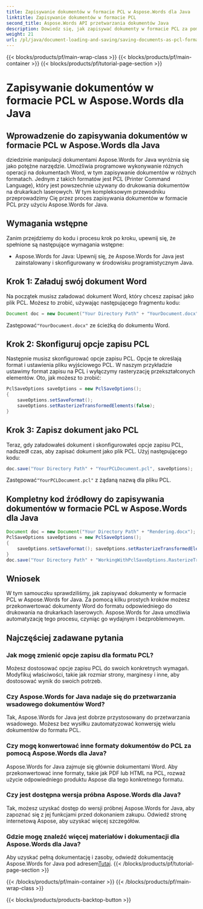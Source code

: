 ```yaml
---
title: Zapisywanie dokumentów w formacie PCL w Aspose.Words dla Java
linktitle: Zapisywanie dokumentów w formacie PCL
second_title: Aspose.Words API przetwarzania dokumentów Java
description: Dowiedz się, jak zapisywać dokumenty w formacie PCL za pomocą Aspose.Words for Java. Przewodnik krok po kroku i przykłady kodu dla wydajnej konwersji dokumentów.
weight: 21
url: /pl/java/document-loading-and-saving/saving-documents-as-pcl-format/
---
```


{{< blocks/products/pf/main-wrap-class >}}
{{< blocks/products/pf/main-container >}}
{{< blocks/products/pf/tutorial-page-section >}}

# Zapisywanie dokumentów w formacie PCL w Aspose.Words dla Java


## Wprowadzenie do zapisywania dokumentów w formacie PCL w Aspose.Words dla Java

dziedzinie manipulacji dokumentami Aspose.Words for Java wyróżnia się jako potężne narzędzie. Umożliwia programowe wykonywanie różnych operacji na dokumentach Word, w tym zapisywanie dokumentów w różnych formatach. Jednym z takich formatów jest PCL (Printer Command Language), który jest powszechnie używany do drukowania dokumentów na drukarkach laserowych. W tym kompleksowym przewodniku przeprowadzimy Cię przez proces zapisywania dokumentów w formacie PCL przy użyciu Aspose.Words for Java.

## Wymagania wstępne

Zanim przejdziemy do kodu i procesu krok po kroku, upewnij się, że spełnione są następujące wymagania wstępne:

- Aspose.Words for Java: Upewnij się, że Aspose.Words for Java jest zainstalowany i skonfigurowany w środowisku programistycznym Java.

## Krok 1: Załaduj swój dokument Word

Na początek musisz załadować dokument Word, który chcesz zapisać jako plik PCL. Możesz to zrobić, używając następującego fragmentu kodu:

```java
Document doc = new Document("Your Directory Path" + "YourDocument.docx");
```

 Zastępować`"YourDocument.docx"` ze ścieżką do dokumentu Word.

## Krok 2: Skonfiguruj opcje zapisu PCL

Następnie musisz skonfigurować opcje zapisu PCL. Opcje te określają format i ustawienia pliku wyjściowego PCL. W naszym przykładzie ustawimy format zapisu na PCL i wyłączymy rasteryzację przekształconych elementów. Oto, jak możesz to zrobić:

```java
PclSaveOptions saveOptions = new PclSaveOptions();
{
	saveOptions.setSaveFormat();
	saveOptions.setRasterizeTransformedElements(false);
}
```

## Krok 3: Zapisz dokument jako PCL

Teraz, gdy załadowałeś dokument i skonfigurowałeś opcje zapisu PCL, nadszedł czas, aby zapisać dokument jako plik PCL. Użyj następującego kodu:

```java
doc.save("Your Directory Path" + "YourPCLDocument.pcl", saveOptions);
```

 Zastępować`"YourPCLDocument.pcl"` z żądaną nazwą dla pliku PCL.

## Kompletny kod źródłowy do zapisywania dokumentów w formacie PCL w Aspose.Words dla Java

```java
Document doc = new Document("Your Directory Path" + "Rendering.docx");
PclSaveOptions saveOptions = new PclSaveOptions();
{
	saveOptions.setSaveFormat(); saveOptions.setRasterizeTransformedElements(false);
}
doc.save("Your Directory Path" + "WorkingWithPclSaveOptions.RasterizeTransformedElements.pcl", saveOptions);
```

## Wniosek

W tym samouczku sprawdziliśmy, jak zapisywać dokumenty w formacie PCL w Aspose.Words for Java. Za pomocą kilku prostych kroków możesz przekonwertować dokumenty Word do formatu odpowiedniego do drukowania na drukarkach laserowych. Aspose.Words for Java umożliwia automatyzację tego procesu, czyniąc go wydajnym i bezproblemowym.

## Najczęściej zadawane pytania

### Jak mogę zmienić opcje zapisu dla formatu PCL?

Możesz dostosować opcje zapisu PCL do swoich konkretnych wymagań. Modyfikuj właściwości, takie jak rozmiar strony, marginesy i inne, aby dostosować wynik do swoich potrzeb.

### Czy Aspose.Words for Java nadaje się do przetwarzania wsadowego dokumentów Word?

Tak, Aspose.Words for Java jest dobrze przystosowany do przetwarzania wsadowego. Możesz bez wysiłku zautomatyzować konwersję wielu dokumentów do formatu PCL.

### Czy mogę konwertować inne formaty dokumentów do PCL za pomocą Aspose.Words dla Java?

Aspose.Words for Java zajmuje się głównie dokumentami Word. Aby przekonwertować inne formaty, takie jak PDF lub HTML na PCL, rozważ użycie odpowiedniego produktu Aspose dla tego konkretnego formatu.

### Czy jest dostępna wersja próbna Aspose.Words dla Java?

Tak, możesz uzyskać dostęp do wersji próbnej Aspose.Words for Java, aby zapoznać się z jej funkcjami przed dokonaniem zakupu. Odwiedź stronę internetową Aspose, aby uzyskać więcej szczegółów.

### Gdzie mogę znaleźć więcej materiałów i dokumentacji dla Aspose.Words dla Java?

 Aby uzyskać pełną dokumentację i zasoby, odwiedź dokumentację Aspose.Words for Java pod adresem[Tutaj](https://reference.aspose.com/words/java/).
{{< /blocks/products/pf/tutorial-page-section >}}

{{< /blocks/products/pf/main-container >}}
{{< /blocks/products/pf/main-wrap-class >}}

{{< blocks/products/products-backtop-button >}}
